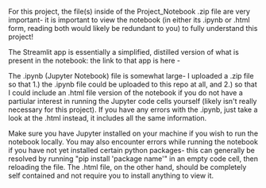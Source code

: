 For this project, the file(s) inside of the Project_Notebook .zip file are very important- it is important to view the notebook (in either its .ipynb or .html form, reading both would likely be redundant to you) to fully understand this project!

The Streamlit app is essentially a simplified, distilled version of what is present in the notebook: the link to that app is here -

The .ipynb (Jupyter Notebook) file is somewhat large- I uploaded a .zip file so that 1.) the .ipynb file could be uploaded to this repo at all, and 2.) so that I could include an .html file version of the notebook if you do not have a partiular interest in running the Jupyter code cells yourself (likely isn't really necessary for this project). If you have any errors with the .ipynb, just take a look at the .html instead, it includes all the same information.

Make sure you have Jupyter installed on your machine if you wish to run the notebook locally. You may also encounter errors while running the notebook if you have not yet installed certain python packages- this can generally be resolved by running "pip install 'package name'" in an empty code cell, then reloading the file. The .html file, on the other hand, should be completely self contained and not require you to install anything to view it.


